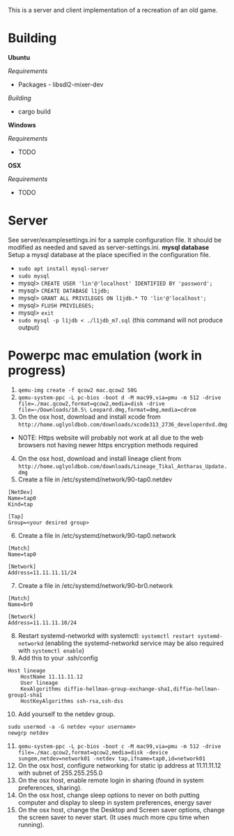 This is a server and client implementation of a recreation of an old game.

# Building

**Ubuntu**

*Requirements*
* Packages - libsdl2-mixer-dev

*Building*
* cargo build

**Windows**

*Requirements*
* TODO

**OSX**

*Requirements*
* TODO

# Server
See server/examplesettings.ini for a sample configuration file. It should be modified as needed and saved as server-settings.ini.
**mysql database**
Setup a mysql database at the place specified in the configuration file.
* `sudo apt install mysql-server`
* `sudo mysql`
* mysql> `CREATE USER 'lin'@'localhost' IDENTIFIED BY 'password';`
* mysql> `CREATE DATABASE l1jdb;`
* mysql> `GRANT ALL PRIVILEGES ON l1jdb.* TO 'lin'@'localhost';`
* mysql> `FLUSH PRIVILEGES;`
* mysql> `exit`
* `sudo mysql -p l1jdb < ./l1jdb_m7.sql` (this command will not produce output)


# Powerpc mac emulation (work in progress)
1. `qemu-img create -f qcow2 mac.qcow2 50G`
2. `qemu-system-ppc -L pc-bios -boot d -M mac99,via=pmu -m 512 -drive file=./mac.qcow2,format=qcow2,media=disk -drive file=~/Downloads/10.5\ Leopard.dmg,format=dmg,media=cdrom`
3. On the osx host, download and install xcode from `http://home.uglyoldbob.com/downloads/xcode313_2736_developerdvd.dmg`
* NOTE: Https website will probably not work at all due to the web browsers not having newer https encryption methods required
4. On the osx host, download and install lineage client from `http://home.uglyoldbob.com/downloads/Lineage_Tikal_Antharas_Update.dmg`
5. Create a file in /etc/systemd/network/90-tap0.netdev
```
[NetDev]
Name=tap0
Kind=tap

[Tap]
Group=<your desired group>
```
6. Create a file in /etc/systemd/network/90-tap0.network
```
[Match]
Name=tap0

[Network]
Address=11.11.11.11/24
```
7. Create a file in /etc/systemd/network/90-br0.network
```
[Match]
Name=br0

[Network]
Address=11.11.11.10/24
```
8. Restart systemd-networkd with systemctl: `systemctl restart systemd-networkd` (enabling the systemd-networkd service may be also required with `systemctl enable`)
9. Add this to your .ssh/config
```
Host lineage
	HostName 11.11.11.12
	User lineage
	KexAlgorithms diffie-hellman-group-exchange-sha1,diffie-hellman-group1-sha1
	HostKeyAlgorithms ssh-rsa,ssh-dss
```
10. Add yourself to the netdev group. 
```
sudo usermod -a -G netdev <your username>
newgrp netdev
```
11. `qemu-system-ppc -L pc-bios -boot c -M mac99,via=pmu -m 512 -drive file=./mac.qcow2,format=qcow2,media=disk -device sungem,netdev=network01 -netdev tap,ifname=tap0,id=network01`
12. On the osx host, configure networking for static ip address at 11.11.11.12 with subnet of 255.255.255.0
13. On the osx host, enable remote login in sharing (found in system preferences, sharing).
14. On the osx host, change sleep options to never on both putting computer and display to sleep in system preferences, energy saver
15. On the osx host, change the Desktop and Screen saver options, change the screen saver to never start. (It uses much more cpu time when running).